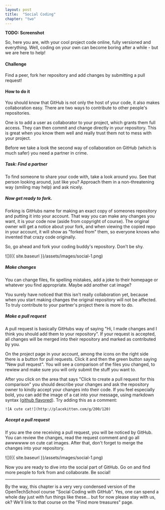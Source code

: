 ```yaml
---
layout: post
title:  "Social Coding"
chapter: "two"
---
```


**TODO: Screenshot**

So, here you are, with your cool project code online, fully versioned and everything. Well, coding on your own can become boring after a while - but we are here to help! 

#### Challenge
Find a peer, fork her repository and add changes by submitting a pull request!


#### How to do it

You should know that GitHub is not only the host of your code, it also makes collaboration easy. There are two ways to contribute to other people's repositories.

One is to add a user as collaborator to your project, which grants them full access. They can then commit and change directly in your repository. This is great when you know them well and really trust them not to mess with your project.

Before we take a look the second way of collaboration on GitHub (which is much safer) you need a partner in crime.

##### Task: Find a partner

To find someone to share your code with, take a look around you. See that person looking around, just like you? Approach them in a non-threatening way (smiling may help) and ask nicely.

##### Now get ready to fork. 

Forking is GitHubs name for making an exact copy of someones repository and putting it into your account. That way you can make any changes you want, it is your code now (aside from copyright of course). The original owner will get a notice about your fork, and when viewing the copied repo in your account, it will show as "forked from" them, so everyone knows who invented that crazy code originally.

So, go ahead and fork your coding buddy's repository. Don't be shy.

![]({{ site.baseurl }}/assets/images/social-1.png)

##### Make changes 

You can change files, fix spelling mistakes, add a joke to their homepage or whatever you find appropriate. Maybe add another cat image?

You surely have noticed that this isn't really collaboration yet, because when you start making changes the original repository will not be affected. To truly contribute to your partner's project there is more to do.

##### Make a pull request
A pull request is basically GitHubs way of saying "Hi, I made changes and I think you should add them to your repository". If your request is accepted, all changes will be merged into their repository and marked as contributed by you.

On the project page in your account, among the icons on the right side there is a button for pull requests. Click it and then the green button saying "New pull request". You will see a comparison of the files you changed, to rewiew and make sure you will only submit the stuff you want to.

After you click on the area that says "Click to create a pull request for this comparison" you should describe your changes and ask the repository owner to kindly accept your changes into their code. If you feel especially bold, you can add the image of a cat into your message, using markdown syntax ([github flavored](https://help.github.com/articles/github-flavored-markdown)). Try adding this as a comment:

`![A cute cat!](http://placekitten.com/g/200/120)` 

##### Accept a pull request
If you are the one receiving a pull request, you will be noticed by GitHub. You can review the changes, read the request comment and go all awwwwww on cute cat images. After that, don't forget to merge the changes into your repository.

![]({{ site.baseurl }}/assets/images/social-1.png)

Now you are ready to dive into the social part of GitHub. Go on and find more people to fork from and collaborate. Be social!

---
By the way, this chapter is a very very condensed version of the OpenTechSchool course "Social Coding with GitHub". Yes, one can spend a whole day just with fun things like these... but for now please stay with us, ok? We'll link to that course on the "Find more treasures" page.
